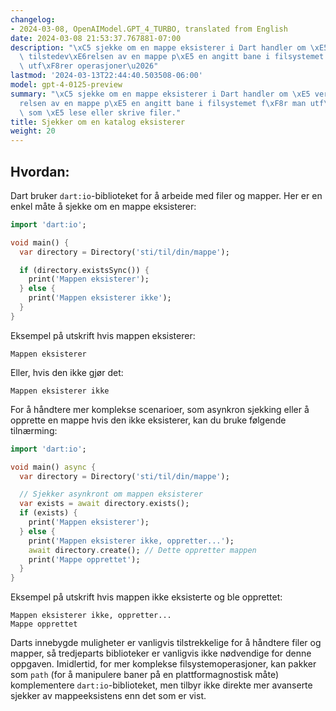 ```yaml
---
changelog:
- 2024-03-08, OpenAIModel.GPT_4_TURBO, translated from English
date: 2024-03-08 21:53:37.767881-07:00
description: "\xC5 sjekke om en mappe eksisterer i Dart handler om \xE5 verifisere\
  \ tilstedev\xE6relsen av en mappe p\xE5 en angitt bane i filsystemet f\xF8r man\
  \ utf\xF8rer operasjoner\u2026"
lastmod: '2024-03-13T22:44:40.503508-06:00'
model: gpt-4-0125-preview
summary: "\xC5 sjekke om en mappe eksisterer i Dart handler om \xE5 verifisere tilstedev\xE6\
  relsen av en mappe p\xE5 en angitt bane i filsystemet f\xF8r man utf\xF8rer operasjoner\
  \ som \xE5 lese eller skrive filer."
title: Sjekker om en katalog eksisterer
weight: 20
---
```


## Hvordan:
Dart bruker `dart:io`-biblioteket for å arbeide med filer og mapper. Her er en enkel måte å sjekke om en mappe eksisterer:

```dart
import 'dart:io';

void main() {
  var directory = Directory('sti/til/din/mappe');

  if (directory.existsSync()) {
    print('Mappen eksisterer');
  } else {
    print('Mappen eksisterer ikke');
  }
}
```
Eksempel på utskrift hvis mappen eksisterer:
```
Mappen eksisterer
```

Eller, hvis den ikke gjør det:
```
Mappen eksisterer ikke
```

For å håndtere mer komplekse scenarioer, som asynkron sjekking eller å opprette en mappe hvis den ikke eksisterer, kan du bruke følgende tilnærming:

```dart
import 'dart:io';

void main() async {
  var directory = Directory('sti/til/din/mappe');

  // Sjekker asynkront om mappen eksisterer
  var exists = await directory.exists();
  if (exists) {
    print('Mappen eksisterer');
  } else {
    print('Mappen eksisterer ikke, oppretter...');
    await directory.create(); // Dette oppretter mappen
    print('Mappe opprettet');
  }
}
```

Eksempel på utskrift hvis mappen ikke eksisterte og ble opprettet:
```
Mappen eksisterer ikke, oppretter...
Mappe opprettet
```

Darts innebygde muligheter er vanligvis tilstrekkelige for å håndtere filer og mapper, så tredjeparts biblioteker er vanligvis ikke nødvendige for denne oppgaven. Imidlertid, for mer komplekse filsystemoperasjoner, kan pakker som `path` (for å manipulere baner på en plattformagnostisk måte) komplementere `dart:io`-biblioteket, men tilbyr ikke direkte mer avanserte sjekker av mappeeksistens enn det som er vist.

